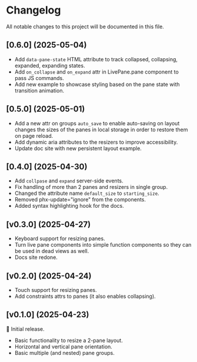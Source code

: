 # Changelog

All notable changes to this project will be documented in this file.

## [0.6.0] (2025-05-04)

- Add `data-pane-state` HTML attribute to track collapsed, collapsing, expanded, expanding states.
- Add `on_collapse` and `on_expand` attr in LivePane.pane component to pass JS commands.
- Add new example to showcase styling based on the pane state with transition animation.

## [0.5.0] (2025-05-01)

- Add a new attr on groups `auto_save` to enable auto-saving on layout changes the sizes of the panes in local storage in order to restore them on page reload.
- Add dynamic aria attributes to the resizers to improve accessibility.
- Update doc site with new persistent layout example.

## [0.4.0] (2025-04-30)

- Add `collpase` and `expand` server-side events.
- Fix handling of more than 2 panes and resizers in single group.
- Changed the attribute name `default_size` to `starting_size`.
- Removed phx-update="ignore" from the components.
- Added syntax highlighting hook for the docs.

## [v0.3.0] (2025-04-27)

- Keyboard support for resizing panes.
- Turn live pane components into simple function components so they can be used in dead views as well.
- Docs site redone.

## [v0.2.0] (2025-04-24)

- Touch support for resizing panes.
- Add constraints attrs to panes (it also enables collapsing).

## [v0.1.0] (2025-04-23)

🚀 Initial release.

- Basic functionality to resize a 2-pane layout.
- Horizontal and vertical pane orientation.
- Basic multiple (and nested) pane groups.